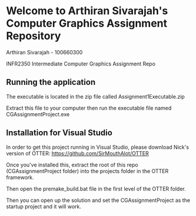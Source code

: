 # Welcome to Arthiran Sivarajah's Computer Graphics Assignment Repository
 Arthiran Sivarajah - 100660300

 INFR2350 Intermediate Computer Graphics Assignment Repo

## Running the application
 The executable is located in the zip file called Assignment1Executable.zip

 Extract this file to your computer then run the executable file named CGAssignmentProject.exe

## Installation for Visual Studio
 In order to get this project running in Visual Studio, please download Nick's version of OTTER: https://github.com/SirMouthAlot/OTTER

 Once you've installed this, extract the root of this repo (CGAssignmentProject folder) into the projects folder in the OTTER framework.

 Then open the premake_build.bat file in the first level of the OTTER folder.

 Then you can open up the solution and set the CGAssignmentProject as the startup project and it will work.
